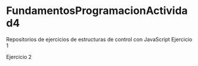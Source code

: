 # FundamentosProgramacionActividad4
Repositorios de ejercicios de estructuras de control con JavaScript
Ejercicio 1

Ejercicio 2
